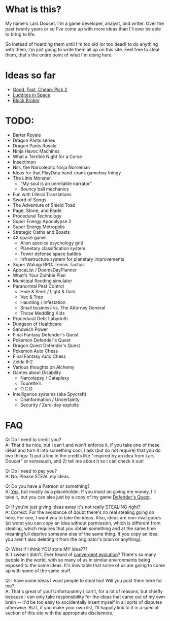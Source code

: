 # What is this?

My name's Lars Doucet. I'm a game developer, analyst, and writer. Over the past
twenty years or so I've come up with more ideas than I'll ever be able to bring
to life.

So instead of hoarding them until I'm too old (or too dead) to do anything with
them, I'm just going to write them all up on this site. Feel free to steal them,
that's the entire point of what I'm doing here.

# Ideas so far

- [Good, Fast, Cheap: Pick 2](good_fast_cheap/article.md)
- [Luddites in Space](luddites_in_space/article.md)
- [Block Broker](block_broker/article.md)

# TODO:

- Barter Royale
- Dragon Pants series
- Dragon Pants Royale
- Ninja Havoc Machines
- What a Terrible Night for a Curse
- Insectimon
- Nils, the Narcoleptic Ninja Norseman
- Ideas for that PlayData hand-crank gameboy thingy
- The Little Monster
  - "My soul is an unreliable narrator"
  - Bouncy ball mechanics
- Fun with Literal Translations
- Sword of Songs
- The Adventure of Shield Toad
- Page, Stone, and Blade
- Procedural Technology
- Super Energy Apocalypse 2
- Super Energy Metropolis
- Strategic Oaths and Boasts
- 4X space game
  - Alien species psychology grid
  - Planetary classification system
  - Tower defense space battles
  - Infrastructure system for planetary improvements
- Super Waluigi RPG: Tennis Tactics
- ApocaList / DoomsDayPlanner
- What's Your Zombie Plan
- Municipal flooding simulator
- Paranormal Pest Control
  - Hide & Seek / Light & Dark
  - Vac & Trap
  - Haunting / Infestation
  - Small business vs. The Attorney General
  - Those Meddling Kids
- Procedural Debt Labyrinth
- Dungeon of Healthcare
- Sandwich Power
- Final Fantasy Defender's Quest
- Pokemon Defender's Quest
- Dragon Quest Defender's Quest
- Pokemon Auto Chess
- Final Fantasy Auto Chess
- Zelda II-2
- Various thoughts on Alchemy
- Games about Disability
  - Narcolepsy / Cataplexy
  - Tourette's
  - O.C.D.
- Intelligence systems (aka Spycraft)
  - Disinformation / Uncertainty
  - Security / Zero-day exploits

# FAQ

Q: Do I need to credit you?  
A: That'd be nice, but I can't and won't enforce it. If you take one of these
ideas and turn it into something cool, I ask (but do not require) that you do 
two things: 1) put a line in the credits like "inspired by an idea from Lars 
Doucet" or somesuch, and 2) tell me about it so I can check it out!

Q: Do I need to pay you?  
A: No. Please STEAL my ideas.

Q: Do you have a Patreon or something?  
A: [Yes](https://www.patreon.com/larsiusprime), but mostly as a placeholder. 
If you insist on giving me money, I'll take it, but you can also just by a copy 
of my game [Defender's Quest](http://www.defendersquest.com/index.html).

Q: If you're just giving ideas away it's not really STEALING right?  
A: Correct. For the avoidance of doubt there's no real stealing going on here.
For one, I want you to take the ideas. Also, ideas are non-rival goods (at worst
you can copy an idea without permission, which is different from stealing, which
requires that you obtain something and at the same time meaningfull deprive 
someone else of the same thing. If you copy an idea, you aren't also deleting it
from the originator's brain or anything).

Q: What if I think YOU stole MY idea???  
A: I swear I didn't. Ever heard of 
[convergent evolution](https://en.wikipedia.org/wiki/Convergent_evolution)?
There's so many people in the world, with so many of us in similar environments
being exposed to the same ideas. It's inevitable that some of us are going to 
come up with some of the same stuff.

Q: I have some ideas I want people to steal too! Will you post them here for me?  
A: That's great of you! Unfortunately I can't, for a lot of reasons, but chiefly
because I can only take responsibility for the ideas that came out of my own
brain -- it'd be too easy to accidentally insert myself in all sorts of disputes
otherwise. BUT, if you make your own list, I'll happily link to it in a special
section of this site with the appropriate disclaimers.